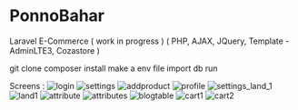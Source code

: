 # PonnoBahar
Laravel E-Commerce ( work in progress )
( PHP, AJAX, JQuery, Template - AdminLTE3,  Cozastore )

git clone
composer install
make a env file
import db
run

Screens :
![login](https://user-images.githubusercontent.com/29349064/72348907-a1f87400-3705-11ea-974c-a390964ef9a0.jpg)
![settings](https://user-images.githubusercontent.com/29349064/72348908-a2910a80-3705-11ea-80b7-a1e210c1f067.jpg)
![addproduct](https://user-images.githubusercontent.com/29349064/72348909-a2910a80-3705-11ea-9557-cff2dd62aab5.jpg)
![profile](https://user-images.githubusercontent.com/29349064/72348910-a329a100-3705-11ea-917e-5a165363611f.jpg)
![settings_land_1](https://user-images.githubusercontent.com/29349064/72678163-7098f300-3acd-11ea-86e8-4961e280c2b3.jpg)
![land1](https://user-images.githubusercontent.com/29349064/72678164-71318980-3acd-11ea-9efe-9f15f7c720de.jpg)
![attribute](https://user-images.githubusercontent.com/29349064/72814100-b0f39f00-3c8e-11ea-8308-00a99bba90e5.jpg)
![attributes](https://user-images.githubusercontent.com/29349064/72813688-fc597d80-3c8d-11ea-8314-b041cdb71916.jpg)
![blogtable](https://user-images.githubusercontent.com/29349064/73456680-82677980-439c-11ea-91ab-0232d6958931.jpg)
![cart1](https://user-images.githubusercontent.com/29349064/73941608-c405a080-4917-11ea-84f8-46d77f9381f7.jpg)
![cart2](https://user-images.githubusercontent.com/29349064/73941623-cb2cae80-4917-11ea-83f7-8bcfeb5087e0.jpg)






